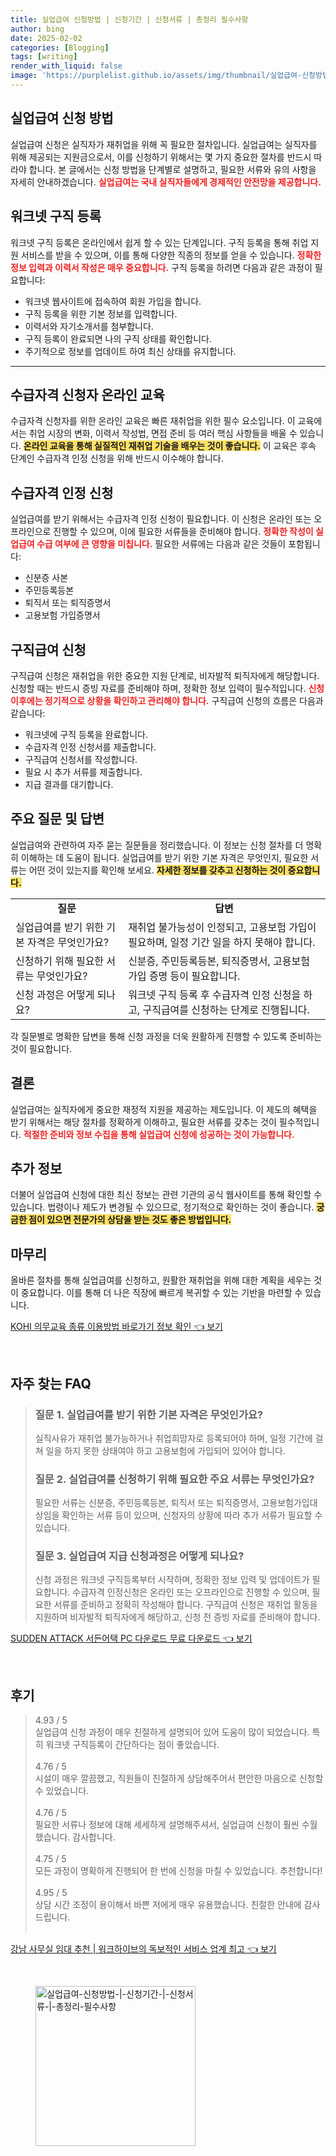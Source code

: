 ```yaml
---
title: 실업급여 신청방법 | 신청기간 | 신청서류 | 총정리 필수사항
author: bing
date: 2025-02-02
categories: [Blogging]
tags: [writing]
render_with_liquid: false
image: 'https://purplelist.github.io/assets/img/thumbnail/실업급여-신청방법-|-신청기간-|-신청서류-|-총정리-필수사항.webp'
---
```



<h2 id='실업급여_신청방법'>실업급여 신청 방법</h2>

<p>실업급여 신청은 실직자가 재취업을 위해 꼭 필요한 절차입니다. 실업급여는 실직자를 위해 제공되는 지원금으로서, 이를 신청하기 위해서는 몇 가지 중요한 절차를 반드시 따라야 합니다. 본 글에서는 신청 방법을 단계별로 설명하고, 필요한 서류와 유의 사항을 자세히 안내하겠습니다. <b><span style="color: #ee2323;">실업급여는 국내 실직자들에게 경제적인 안전망을 제공합니다.</span></b></p>

<h2 id='워크넷_구직등록'>워크넷 구직 등록</h2>

<p>워크넷 구직 등록은 온라인에서 쉽게 할 수 있는 단계입니다. 구직 등록을 통해 취업 지원 서비스를 받을 수 있으며, 이를 통해 다양한 직종의 정보를 얻을 수 있습니다. <b><span style="color: #ee2323;">정확한 정보 입력과 이력서 작성은 매우 중요합니다.</span></b> 구직 등록을 하려면 다음과 같은 과정이 필요합니다:</p>

<ul>
    <li>워크넷 웹사이트에 접속하여 회원 가입을 합니다.</li>
    <li>구직 등록을 위한 기본 정보를 입력합니다.</li>
    <li>이력서와 자기소개서를 첨부합니다.</li>
    <li>구직 등록이 완료되면 나의 구직 상태를 확인합니다.</li>
    <li>주기적으로 정보를 업데이트 하여 최신 상태를 유지합니다.</li>
</ul>

<hr />

<h2 id='수급자격신청자_온라인_교육'>수급자격 신청자 온라인 교육</h2>

<p>수급자격 신청자를 위한 온라인 교육은 빠른 재취업을 위한 필수 요소입니다. 이 교육에서는 취업 시장의 변화, 이력서 작성법, 면접 준비 등 여러 핵심 사항들을 배울 수 있습니다. <b><span style="background-color: #ffe066;">온라인 교육을 통해 실질적인 재취업 기술을 배우는 것이 좋습니다.</span></b> 이 교육은 후속 단계인 수급자격 인정 신청을 위해 반드시 이수해야 합니다.</p>

<h2 id='수급자격_인정신청'>수급자격 인정 신청</h2>

<p>실업급여를 받기 위해서는 수급자격 인정 신청이 필요합니다. 이 신청은 온라인 또는 오프라인으로 진행할 수 있으며, 이에 필요한 서류들을 준비해야 합니다. <b><span style="color: #ee2323;">정확한 작성이 실업급여 수급 여부에 큰 영향을 미칩니다.</span></b> 필요한 서류에는 다음과 같은 것들이 포함됩니다:</p>

<ul>
    <li>신분증 사본</li>
    <li>주민등록등본</li>
    <li>퇴직서 또는 퇴직증명서</li>
    <li>고용보험 가입증명서</li>
</ul>

<h2 id='구직급여_신청'>구직급여 신청</h2>

<p>구직급여 신청은 재취업을 위한 중요한 지원 단계로, 비자발적 퇴직자에게 해당합니다. 신청할 때는 반드시 증빙 자료를 준비해야 하며, 정확한 정보 입력이 필수적입니다. <b><span style="color: #ee2323;">신청 이후에는 정기적으로 상황을 확인하고 관리해야 합니다.</span></b> 구직급여 신청의 흐름은 다음과 같습니다:</p>

<ul>
    <li>워크넷에 구직 등록을 완료합니다.</li>
    <li>수급자격 인정 신청서를 제출합니다.</li>
    <li>구직급여 신청서를 작성합니다.</li>
    <li>필요 시 추가 서류를 제출합니다.</li>
    <li>지급 결과를 대기합니다.</li>
</ul>

<h2 id='주요_질문'>주요 질문 및 답변</h2>

<p>실업급여와 관련하여 자주 묻는 질문들을 정리했습니다. 이 정보는 신청 절차를 더 명확히 이해하는 데 도움이 됩니다. 실업급여를 받기 위한 기본 자격은 무엇인지, 필요한 서류는 어떤 것이 있는지를 확인해 보세요. <b><span style="background-color: #ffe066;">자세한 정보를 갖추고 신청하는 것이 중요합니다.</span></b></p>

<table>
    <tr>
        <td style="text-align: center; height: 17px;"><b>질문</b></td>
        <td style="text-align: center; height: 17px;"><b>답변</b></td>
    </tr>
    <tr>
        <td>실업급여를 받기 위한 기본 자격은 무엇인가요?</td>
        <td>재취업 불가능성이 인정되고, 고용보험 가입이 필요하며, 일정 기간 일을 하지 못해야 합니다.</td>
    </tr>
    <tr>
        <td>신청하기 위해 필요한 서류는 무엇인가요?</td>
        <td>신분증, 주민등록등본, 퇴직증명서, 고용보험 가입 증명 등이 필요합니다.</td>
    </tr>
    <tr>
        <td>신청 과정은 어떻게 되나요?</td>
        <td>워크넷 구직 등록 후 수급자격 인정 신청을 하고, 구직급여를 신청하는 단계로 진행됩니다.</td>
    </tr>
</table>

<p>각 질문별로 명확한 답변을 통해 신청 과정을 더욱 원활하게 진행할 수 있도록 준비하는 것이 필요합니다.</p>

<h2 id='결론'>결론</h2>

<p>실업급여는 실직자에게 중요한 재정적 지원을 제공하는 제도입니다. 이 제도의 혜택을 받기 위해서는 해당 절차를 정확하게 이해하고, 필요한 서류를 갖추는 것이 필수적입니다. <b><span style="color: #ee2323;">적절한 준비와 정보 수집을 통해 실업급여 신청에 성공하는 것이 가능합니다.</span></b></p>

<h2 id='추가_정보'>추가 정보</h2>

<p>더불어 실업급여 신청에 대한 최신 정보는 관련 기관의 공식 웹사이트를 통해 확인할 수 있습니다. 법령이나 제도가 변경될 수 있으므로, 정기적으로 확인하는 것이 좋습니다. <b><span style="background-color: #ffe066;">궁금한 점이 있으면 전문가의 상담을 받는 것도 좋은 방법입니다.</span></b></p>

<h2 id='마무리'>마무리</h2>

<p>올바른 절차를 통해 실업급여를 신청하고, 원활한 재취업을 위해 대한 계획을 세우는 것이 중요합니다. 이를 통해 더 나은 직장에 빠르게 복귀할 수 있는 기반을 마련할 수 있습니다.</p>


<p><a class="click-button" title="KOHI 의무교육 종류 이용방법 바로가기 정보 확인" href="https://purplelist.github.io/posts/KOHI-%EC%9D%98%EB%AC%B4%EA%B5%90%EC%9C%A1-%EC%A2%85%EB%A5%98-%EC%9D%B4%EC%9A%A9%EB%B0%A9%EB%B2%95-%EB%B0%94%EB%A1%9C%EA%B0%80%EA%B8%B0-%EC%A0%95%EB%B3%B4-%ED%99%95%EC%9D%B8/" rel="dofollow">KOHI 의무교육 종류 이용방법 바로가기 정보 확인 👈 보기</a></p><br>
<h2 id='자주_찾는_FAQ'>자주 찾는 FAQ</h2>
<div itemscope="" itemtype="https://schema.org/FAQPage"> 
<blockquote> 
<div itemscope="" itemprop="mainEntity" itemtype="https://schema.org/Question"> 
<h3 itemprop="name">질문 1. 실업급여를 받기 위한 기본 자격은 무엇인가요?</h3> 
<div itemscope="" itemprop="acceptedAnswer" itemtype="https://schema.org/Answer"> 
<span itemprop="text"> 
<p>실직사유가 재취업 불가능하거나 취업희망자로 등록되어야 하며, 일정 기간에 걸쳐 일을 하지 못한 상태여야 하고 고용보험에 가입되어 있어야 합니다.</p> 
</span> 
</div> 
</div> 

<div itemscope="" itemprop="mainEntity" itemtype="https://schema.org/Question"> 
<h3 itemprop="name">질문 2. 실업급여를 신청하기 위해 필요한 주요 서류는 무엇인가요?</h3> 
<div itemscope="" itemprop="acceptedAnswer" itemtype="https://schema.org/Answer"> 
<span itemprop="text"> 
<p>필요한 서류는 신분증, 주민등록등본, 퇴직서 또는 퇴직증명서, 고용보험가입대상임을 확인하는 서류 등이 있으며, 신청자의 상황에 따라 추가 서류가 필요할 수 있습니다.</p> 
</span> 
</div> 
</div> 

<div itemscope="" itemprop="mainEntity" itemtype="https://schema.org/Question"> 
<h3 itemprop="name">질문 3. 실업급여 지급 신청과정은 어떻게 되나요?</h3> 
<div itemscope="" itemprop="acceptedAnswer" itemtype="https://schema.org/Answer"> 
<span itemprop="text"> 
<p>신청 과정은 워크넷 구직등록부터 시작하며, 정확한 정보 입력 및 업데이트가 필요합니다. 수급자격 인정신청은 온라인 또는 오프라인으로 진행할 수 있으며, 필요한 서류를 준비하고 정확히 작성해야 합니다. 구직급여 신청은 재취업 활동을 지원하며 비자발적 퇴직자에게 해당하고, 신청 전 증빙 자료를 준비해야 합니다.</p> 
</span> 
</div> 
</div> 
</blockquote> 
</div>
<p><a class="click-button" title="SUDDEN ATTACK 서든어택 PC 다운로드 무료 다운로드" href="https://purplelist.github.io/posts/SUDDEN-ATTACK-%EC%84%9C%EB%93%A0%EC%96%B4%ED%83%9D-PC-%EB%8B%A4%EC%9A%B4%EB%A1%9C%EB%93%9C-%EB%AC%B4%EB%A3%8C-%EB%8B%A4%EC%9A%B4%EB%A1%9C%EB%93%9C/" rel="dofollow">SUDDEN ATTACK 서든어택 PC 다운로드 무료 다운로드 👈 보기</a></p><br>
<h2 id='후기'>후기</h2>
<div itemscope itemtype="https://schema.org/Product">
  <blockquote>
  <div itemprop="review" itemscope itemtype="https://schema.org/Review">
      <div itemprop="reviewRating" itemscope itemtype="https://schema.org/Rating"> <span itemprop="ratingValue">4.93</span> / <span itemprop="bestRating">5</span> </div>
      <span itemprop="reviewBody">실업급여 신청 과정이 매우 친절하게 설명되어 있어 도움이 많이 되었습니다. 특히 워크넷 구직등록이 간단하다는 점이 좋았습니다.</span>
  </div>
  <br>
  <div itemprop="review" itemscope itemtype="https://schema.org/Review">
      <div itemprop="reviewRating" itemscope itemtype="https://schema.org/Rating"> <span itemprop="ratingValue">4.76</span> / <span itemprop="bestRating">5</span> </div>
      <span itemprop="reviewBody">시설이 매우 깔끔했고, 직원들이 친절하게 상담해주어서 편안한 마음으로 신청할 수 있었습니다.</span>
  </div>
  <br>
  <div itemprop="review" itemscope itemtype="https://schema.org/Review">
      <div itemprop="reviewRating" itemscope itemtype="https://schema.org/Rating"> <span itemprop="ratingValue">4.76</span> / <span itemprop="bestRating">5</span> </div>
      <span itemprop="reviewBody">필요한 서류나 정보에 대해 세세하게 설명해주셔서, 실업급여 신청이 훨씬 수월했습니다. 감사합니다.</span>
  </div>
  <br>
  <div itemprop="review" itemscope itemtype="https://schema.org/Review">
      <div itemprop="reviewRating" itemscope itemtype="https://schema.org/Rating"> <span itemprop="ratingValue">4.75</span> / <span itemprop="bestRating">5</span> </div>
      <span itemprop="reviewBody">모든 과정이 명확하게 진행되어 한 번에 신청을 마칠 수 있었습니다. 추천합니다!</span>
  </div>
  <br>
  <div itemprop="review" itemscope itemtype="https://schema.org/Review">
      <div itemprop="reviewRating" itemscope itemtype="https://schema.org/Rating"> <span itemprop="ratingValue">4.95</span> / <span itemprop="bestRating">5</span> </div>
      <span itemprop="reviewBody">상담 시간 조정이 용이해서 바쁜 저에게 매우 유용했습니다. 친절한 안내에 감사드립니다.</span>
  </div>
  <br>
  </blockquote>
</div>
<p><a class="click-button" title="강남 사무실 임대 추천 | 워크하이브의 독보적인 서비스 업계 최고" href="https://purplelist.github.io/posts/%EA%B0%95%EB%82%A8-%EC%82%AC%EB%AC%B4%EC%8B%A4-%EC%9E%84%EB%8C%80-%EC%B6%94%EC%B2%9C-%EC%9B%8C%ED%81%AC%ED%95%98%EC%9D%B4%EB%B8%8C%EC%9D%98-%EB%8F%85%EB%B3%B4%EC%A0%81%EC%9D%B8-%EC%84%9C%EB%B9%84%EC%8A%A4-%EC%97%85%EA%B3%84-%EC%B5%9C%EA%B3%A0/" rel="dofollow">강남 사무실 임대 추천 | 워크하이브의 독보적인 서비스 업계 최고 👈 보기</a></p><br>
<figure class="image"><img src="https://purplelist.github.io/assets/img/thumbnail/실업급여-신청방법-|-신청기간-|-신청서류-|-총정리-필수사항.webp" alt="실업급여-신청방법-|-신청기간-|-신청서류-|-총정리-필수사항" width="256" height="256"></figure>